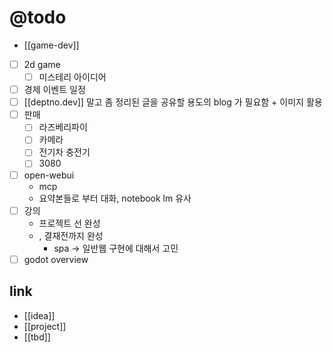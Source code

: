 # @todo
- [[game-dev]]
- [ ] 2d game
  - [ ] 미스테리 아이디어
- [ ] 경제 이벤트 일정
- [ ] [[deptno.dev]] 말고 좀 정리된 글을 공유할 용도의 blog 가 필요함 + 이미지 활용
- [ ] 판매
  - [ ] 라즈베리파이
  - [ ] 카메라
  - [ ] 전기차 충전기
  - [ ] 3080
- [ ] open-webui
  - mcp
  - 요약본들로 부터 대화, notebook lm 유사
- [ ] 강의
  - 프로젝트 선 완성
  - , 결재전까지 완성
    - spa -> 일반웹 구현에 대해서 고민
- [ ] godot overview

## link 
- [[idea]]
- [[project]]
- [[tbd]]
